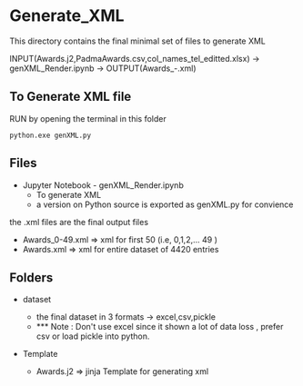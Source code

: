 # Generate_XML 

This directory contains the final minimal set of files to generate XML 

INPUT(Awards.j2,PadmaAwards.csv,col_names_tel_editted.xlsx) -> genXML_Render.ipynb -> OUTPUT(Awards_<from>-<to>.xml)

## To Generate XML file
RUN by opening the terminal in this folder

```
python.exe genXML.py
```


## Files

* Jupyter Notebook - genXML_Render.ipynb
    - To generate XML 
    - a version on Python source is exported as genXML.py for convience
  
the .xml files are the final output files 
- Awards_0-49.xml => xml for first 50 (i.e, 0,1,2,... 49 ) 
- Awards.xml => xml for entire dataset of 4420 entries

## Folders
* dataset 
    - the final dataset in 3 formats -> excel,csv,pickle 
    - *** Note : Don't use excel since it shown a lot of data loss , prefer csv or load pickle into python. 

*  Template
    - Awards.j2 => jinja Template for generating xml
